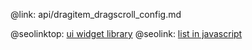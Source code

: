 @link: api/dragitem_dragscroll_config.md

@seolinktop: [ui widget library](https://webix.com)
@seolink: [list in javascript](https://webix.com/widget/list/)